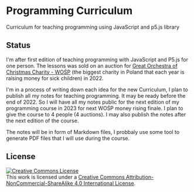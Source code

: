 # Programming Curriculum
Curriculum for teaching programming using JavaScript and p5.js library

## Status

I'm after first edition of teaching programming with JavaScript and P5.js for one person. The lessons was sold on an auction for [Great Orchestra of Christmas Charity - WOŚP](https://en.wikipedia.org/wiki/Great_Orchestra_of_Christmas_Charity) (the biggest charity in Poland that each year is raising money for sick children) in 2022.

I'm in a process of writing down each idea for the new Curriculum, I plan to publish all my notes for teaching programming. It may be ready before the end of 2022. So I will have all my notes public for the next edition of my programming course in 2023 for next WOŚP money rising finale. I plan to give the course to 4 people (4 auctions). I may also publish the notes after the next edition of the course.

The notes will be in form of Markdown files, I probbaly use some tool to generate PDF files that I will use during the course.

## License
<a rel="license" href="http://creativecommons.org/licenses/by-nc-sa/4.0/"><img alt="Creative Commons License" style="border-width:0" src="https://i.creativecommons.org/l/by-nc-sa/4.0/88x31.png" /></a><br />This work is licensed under a <a rel="license" href="http://creativecommons.org/licenses/by-nc-sa/4.0/">Creative Commons Attribution-NonCommercial-ShareAlike 4.0 International License</a>.

